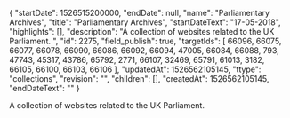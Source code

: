 {
  "startDate": 1526515200000, 
  "endDate": null, 
  "name": "Parliamentary Archives", 
  "title": "Parliamentary Archives", 
  "startDateText": "17-05-2018", 
  "highlights": [], 
  "description": "A collection of websites related to the UK Parliament. ", 
  "id": 2275, 
  "field_publish": true, 
  "targetIds": [
    66096, 
    66075, 
    66077, 
    66078, 
    66090, 
    66086, 
    66092, 
    66094, 
    47005, 
    66084, 
    66088, 
    793, 
    47743, 
    45317, 
    43786, 
    65792, 
    2771, 
    66107, 
    32469, 
    65791, 
    61013, 
    3182, 
    66105, 
    66100, 
    66103, 
    66106
  ], 
  "updatedAt": 1526562105145, 
  "ttype": "collections", 
  "revision": "", 
  "children": [], 
  "createdAt": 1526562105145, 
  "endDateText": ""
}

A collection of websites related to the UK Parliament. 